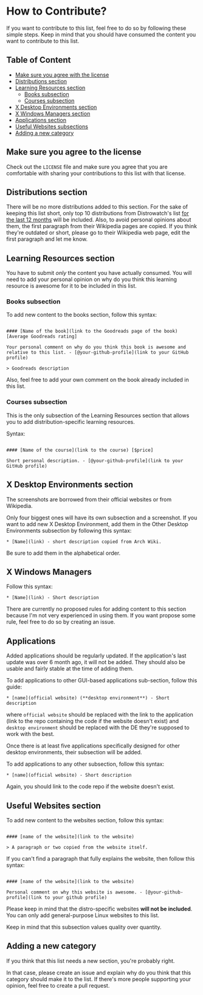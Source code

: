 # How to Contribute?

If you want to contribute to this list, feel free to do so by following these simple steps. Keep in mind that you should have consumed the content you want to contribute to this list.

## Table of Content

* [Make sure you agree with the license](#make-sure-you-agree-with-the-license)
* [Distributions section](#distributions-section)
* [Learning Resources section](#learning-resources-section)
  * [Books subsection](#books-subsection)
  * [Courses subsection](#courses-subsection)
* [X Desktop Environments section](#x-desktop-environemnts-section)
* [X Windows Managers section](#x-windows-managers-section)
* [Applications section](#applications-section)
* [Useful Websites subsections](#useful-websites-section)
* [Adding a new category](#adding-a-new-category)

## Make sure you agree to the license

Check out the `LICENSE` file and make sure you agree that you are comfortable with sharing your contributions to this list with that license.

## Distributions section

There will be no more distributions added to this section. For the sake of keeping this list short, only top 10 distributions from Distrowatch's list [for the last 12 months](http://distrowatch.com/dwres.php?resource=popularity) will be included. Also, to avoid personal opinions about them, the first paragraph from their Wikipedia pages are copied. If you think they're outdated or short, please go to their Wikipedia web page, edit the first paragraph and let me know.

## Learning Resources section

You have to submit _only_ the content you have actually consumed. You will need to add your personal opinion on why do you think this learning resource is awesome for it to be included in this list.

### Books subsection

To add new content to the books section, follow this syntax:

```gfm

#### [Name of the book](link to the Goodreads page of the book) [Average Goodreads rating]

Your personal comment on why do you think this book is awesome and relative to this list. - [@your-github-profile](link to your GitHub profile)

> Goodreads description
```

Also, feel free to add your own comment on the book already included in this list.

### Courses subsection

This is the only subsection of the Learning Resources section that allows you to add distribution-specific learning resources.

Syntax:

```gfm

#### [Name of the course](link to the course) [$price]

Short personal description. - [@your-github-profile](link to your GitHub profile)

```

## X Desktop Environments section

The screenshots are borrowed from their official websites or from Wikipedia.

Only four biggest ones will have its own subsection and a screenshot. If you want to add new X Desktop Environment, add them in the Other Desktop Environments subsection by following this syntax:

```gfm
* [Name](link) - short description copied from Arch Wiki.
```

Be sure to add them in the alphabetical order.

## X Windows Managers

Follow this syntax:

```gfm
* [Name](link) - Short description
```

There are currently no proposed rules for adding content to this section because I'm not very experienced in using them. If you want propose some rule, feel free to do so by creating an issue.

## Applications

Added applications should be regularly updated. If the application's last update was over 6 month ago, it will not be added. They should also be usable and fairly stable at the time of adding them.

To add applications to other GUI-based applications sub-section, follow this guide:

```gfm
* [name](official website) (**desktop environment**) - Short description
```

where `official website` should be replaced with the link to the application (link to the repo containing the code if the website doesn't exist) and `desktop environment` should be replaced with the DE they're supposed to work with the best.

Once there is at least five applications specifically designed for other desktop environments, their subsection will be added.

To add applications to any other subsection, follow this syntax:

```gfm
* [name](official website) - Short description
```

Again, you should link to the code repo if the website doesn't exist.

## Useful Websites section

To add new content to the websites section, follow this syntax:

```gfm

#### [name of the website](link to the website)

> A paragraph or two copied from the website itself.

```

If you can't find a paragraph that fully explains the website, then follow this syntax:

```gfm

#### [name of the website](link to the website)

Personal comment on why this website is awesome. - [@your-github-profile](link to your github profile)

```

Please keep in mind that the distro-specific websites **will not be included**. You can only add general-purpose Linux websites to this list.

Keep in mind that this subsection values quality over quantity.

## Adding a new category

If you think that this list needs a new section, you're probably right.

In that case, please create an issue and explain why do you think that this category should make it to the list. If there's more people supporting your opinion, feel free to create a pull request.
